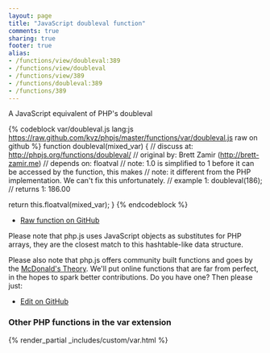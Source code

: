 ```yaml
---
layout: page
title: "JavaScript doubleval function"
comments: true
sharing: true
footer: true
alias:
- /functions/view/doubleval:389
- /functions/view/doubleval
- /functions/view/389
- /functions/doubleval:389
- /functions/389
---
```

<!-- Generated by Rakefile:build -->
A JavaScript equivalent of PHP's doubleval

{% codeblock var/doubleval.js lang:js https://raw.github.com/kvz/phpjs/master/functions/var/doubleval.js raw on github %}
function doubleval(mixed_var) {
  //  discuss at: http://phpjs.org/functions/doubleval/
  // original by: Brett Zamir (http://brett-zamir.me)
  //  depends on: floatval
  //        note: 1.0 is simplified to 1 before it can be accessed by the function, this makes
  //        note: it different from the PHP implementation. We can't fix this unfortunately.
  //   example 1: doubleval(186);
  //   returns 1: 186.00

  return this.floatval(mixed_var);
}
{% endcodeblock %}

 - [Raw function on GitHub](https://github.com/kvz/phpjs/blob/master/functions/var/doubleval.js)

Please note that php.js uses JavaScript objects as substitutes for PHP arrays, they are 
the closest match to this hashtable-like data structure. 

Please also note that php.js offers community built functions and goes by the 
[McDonald's Theory](https://medium.com/what-i-learned-building/9216e1c9da7d). We'll put online 
functions that are far from perfect, in the hopes to spark better contributions. 
Do you have one? Then please just: 

 - [Edit on GitHub](https://github.com/kvz/phpjs/edit/master/functions/var/doubleval.js)


### Other PHP functions in the var extension
{% render_partial _includes/custom/var.html %}
